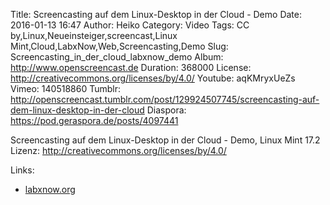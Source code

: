 Title: Screencasting auf dem Linux-Desktop in der Cloud - Demo
Date: 2016-01-13 16:47
Author: Heiko
Category: Video
Tags: CC by,Linux,Neueinsteiger,screencast,Linux Mint,Cloud,LabxNow,Web,Screencasting,Demo
Slug: Screencasting_in_der_cloud_labxnow_demo
Album: http://www.openscreencast.de
Duration: 368000
License: http://creativecommons.org/licenses/by/4.0/
Youtube: aqKMryxUeZs
Vimeo: 140518860
Tumblr: http://openscreencast.tumblr.com/post/129924507745/screencasting-auf-dem-linux-desktop-in-der-cloud
Diaspora: https://pod.geraspora.de/posts/4097441

Screencasting auf dem Linux-Desktop in der Cloud - Demo, Linux Mint 17.2  
Lizenz: <http://creativecommons.org/licenses/by/4.0/>  
  

Links:

  * [labxnow.org](https://www.labxnow.org/)

